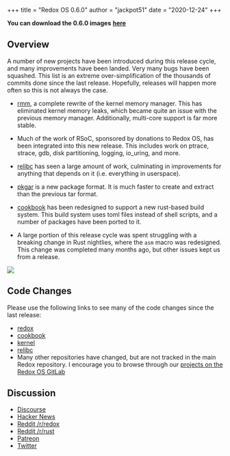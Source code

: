 +++
title = "Redox OS 0.6.0"
author = "jackpot51"
date = "2020-12-24"
+++

**You can download the 0.6.0 images**
[**here**](https://gitlab.redox-os.org/redox-os/redox/-/jobs/31100/artifacts/browse/build/img/)

## Overview

A number of new projects have been introduced during this release cycle, and
many improvements have been landed. Very many bugs have been squashed. This list
is an extreme over-simplification of the thousands of commits done since the
last release. Hopefully, releases will happen more often so this is not always
the case.

- [rmm](https://gitlab.redox-os.org/redox-os/rmm/), a complete rewrite of
the kernel memory manager. This has eliminated kernel memory leaks, which became
quite an issue with the previous memory manager. Additionally, multi-core
support is far more stable.

- Much of the work of RSoC, sponsored by donations to Redox OS, has been
integrated into this new release. This includes work on ptrace, strace, gdb,
disk partitioning, logging, io_uring, and more.

- [relibc](https://gitlab.redox-os.org/redox-os/relibc/) has seen a large amount
of work, culminating in improvements for anything that depends on it (i.e.
everything in userspace).

- [pkgar](https://gitlab.redox-os.org/redox-os/pkgar/) is a new package format.
It is much faster to create and extract than the previous tar format.

- [cookbook](https://gitlab.redox-os.org/redox-os/cookbook/) has been redesigned
to support a new rust-based build system. This build system uses toml files
instead of shell scripts, and a number of packages have been ported to it.

- A large portion of this release cycle was spent struggling with a breaking
change in Rust nightlies, where the `asm` macro was redesigned. This change was
completed many months ago, but other issues kept us from a release.

<img class="img-responsive" src="/img/release/0.6.0.png"/>

## Code Changes

Please use the following links to see many of the code changes since the last
release:

- [redox](https://gitlab.redox-os.org/redox-os/redox/compare/0.5.0...0.6.0)
- [cookbook](https://gitlab.redox-os.org/redox-os/cookbook/compare/0.5.0...0.6.0)
- [kernel](https://gitlab.redox-os.org/redox-os/kernel/compare/0.5.0...0.6.0)
- [relibc](https://gitlab.redox-os.org/redox-os/relibc/compare/0.5.0...0.6.0)
- Many other repositories have changed, but are not tracked in the main Redox
  repository. I encourage you to browse through our
  [projects on the Redox OS GitLab](https://gitlab.redox-os.org/redox-os)

## Discussion

- [Discourse](https://discourse.redox-os.org/t/redox-os-0-6-0-release/1414)
- [Hacker News](https://news.ycombinator.com/item?id=25533563)
- [Reddit /r/redox](https://www.reddit.com/r/Redox/comments/kjr932/redox_os_060/)
- [Reddit /r/rust](https://www.reddit.com/r/rust/comments/kjr949/redox_os_060/)
- [Patreon](https://www.patreon.com/posts/45415783)
- [Twitter](https://twitter.com/redox_os/status/1342291855896002560)
